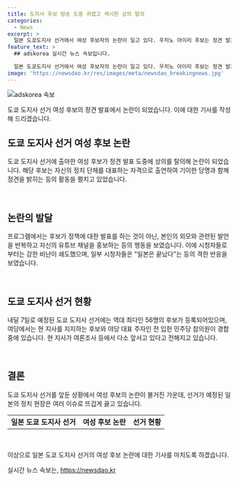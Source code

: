 ```yaml
---
title: 도지사 후보 방송 도중 귀엽고 섹시한 상의 탈의
categories:
  - News
excerpt: >
  일본 도쿄도지사 선거에서 여성 후보자의 논란이 일고 있다. 우치노 아이리 후보는 정견 발표 도중에 상의와 안경을 벗으며 자신의 유튜브 채널을 홍보했는데, 이로 인해 시청자들의 비난이 일각에서 쇄도했다. 특히 일부 시청자들은 이러한 행동이 정치적으로 적절하지 않다는 의견을 제기했다. 현재 도쿄도지사 선거는 56명의 후보가 등록하며, 고이케 유리코 현 지사와 사이토 렌호 전 입헌민주당 참의원 의원이 주요 후보로 경합 중이다. #일본 #선거 #여성후보탈의 #정견방송
feature_text: >
  ## adskorea 실시간 뉴스 속보입니다.

  일본 도쿄도지사 선거에서 여성 후보자의 논란이 일고 있다. 우치노 아이리 후보는 정견 발표 도중에 상의와 안경을 벗으며 자신의 유튜브 채널을 홍보했는데, 이로 인해 시청자들의 비난이 일각에서 쇄도했다. 특히 일부 시청자들은 이러한 행동이 정치적으로 적절하지 않다는 의견을 제기했다. 현재 도쿄도지사 선거는 56명의 후보가 등록하며, 고이케 유리코 현 지사와 사이토 렌호 전 입헌민주당 참의원 의원이 주요 후보로 경합 중이다. #일본 #선거 #여성후보탈의 #정견방송
image: 'https://newsdao.kr/res/images/meta/newsdao_breakingnews.jpg'
---
```


<p><img src="https://newsdao.kr/res/images/meta/newsdao_breakingnews.jpg" alt="adskorea 속보" /></p>

<p>도쿄 도지사 선거 여성 후보의 정견 발표에서 논란이 되었습니다. 이에 대한 기사를 작성해 드리겠습니다.</p>

<h2 data-ke-size="size26">도쿄 도지사 선거 여성 후보 논란</h2>

<p>도쿄 도지사 선거에 출마한 여성 후보가 정견 발표 도중에 상의를 탈의해 논란이 되었습니다. 해당 후보는 자신의 정치 단체를 대표하는 자격으로 출연하여 기이한 당명과 함께 정견을 밝히는 등의 활동을 펼치고 있었습니다.</p>

<p data-ke-size="size16">&nbsp;</p>

<h2 data-ke-size="size24">논란의 발달</h2>

<p>프로그램에서는 후보가 정책에 대한 발표를 하는 것이 아닌, 본인의 외모와 관련된 발언을 반복하고 자신의 유튜브 채널을 홍보하는 등의 행동을 보였습니다. 이에 시청자들로부터는 강한 비난이 쇄도했으며, 일부 시청자들은 "일본은 끝났다"는 등의 격한 반응을 보였습니다.</p>

<p data-ke-size="size16">&nbsp;</p>

<h2 data-ke-size="size24">도쿄 도지사 선거 현황</h2>

<p>내달 7일로 예정된 도쿄 도지사 선거에는 역대 최다인 56명의 후보가 등록되어있으며, 여당에서는 현 지사를 지지하는 후보와 야당 대표 주자인 전 입헌 민주당 참의원이 경합 중에 있습니다. 현 지사가 여론조사 등에서 다소 앞서고 있다고 전해지고 있습니다.</p>

<p data-ke-size="size16">&nbsp;</p>

<h2 data-ke-size="size24">결론</h2>

<p>도쿄 도지사 선거를 앞둔 상황에서 여성 후보의 논란이 불거진 가운데, 선거가 예정된 일본의 정치 현장은 여러 이슈로 뜨겁게 끓고 있습니다.</p>

<table>
  <tr>
    <td style="text-align: center; height: 17px;"><b>일본 도쿄 도지사 선거</b></td>
    <td style="text-align: center; height: 17px;"><b>여성 후보 논란</b></td>
    <td style="text-align: center; height: 17px;"><b>선거 현황</b></td>
  </tr>
</table>

<p data-ke-size="size16">&nbsp;</p>

<p>이상으로 일본 도쿄 도지사 선거의 여성 후보 논란에 대한 기사를 마치도록 하겠습니다.</p>
실시간 뉴스 속보는, <a href="https://newsdao.kr" rel="dofollow">https://newsdao.kr</a>


